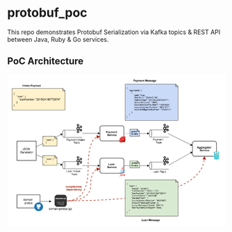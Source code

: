 # protobuf_poc

This repo demonstrates Protobuf Serialization via Kafka topics & REST API between Java, Ruby & Go services.

## PoC Architecture

![](protobuf_poc.png)
